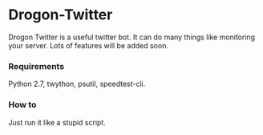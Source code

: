 # Drogon-Twitter
Drogon Twitter is a useful twitter bot. It can do many things like monitoring your server. Lots of features will be added soon.

### Requirements
Python 2.7, twython, psutil, speedtest-cli.

### How to
Just run it like a stupid script.